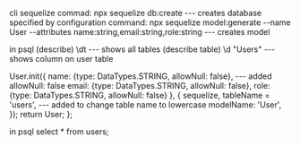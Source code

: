 cli sequelize commad: npx sequelize db:create --- creates database specified by configuration
command: npx sequelize model:generate --name User --attributes name:string,email:string,role:string --- creates model

in psql
(describe) \dt --- shows all tables
(describe table) \d "Users" --- shows column on user table

User.init({
name: {type: DataTypes.STRING, allowNull: false}, --- added allowNull: false
email: {type: DataTypes.STRING, allowNull: false},
role: {type: DataTypes.STRING, allowNull: false}
}, {
sequelize,
tableName = 'users', --- added to change table name to lowercase
modelName: 'User',
});
return User;
};

in psql
select \* from users;
